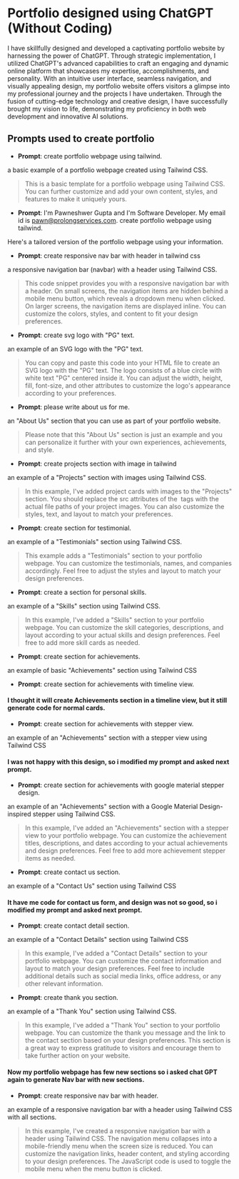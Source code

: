 # Portfolio designed using ChatGPT (Without Coding)

I have skillfully designed and developed a captivating portfolio website by harnessing the power of ChatGPT. Through strategic implementation, I utilized ChatGPT's advanced capabilities to craft an engaging and dynamic online platform that showcases my expertise, accomplishments, and personality. With an intuitive user interface, seamless navigation, and visually appealing design, my portfolio website offers visitors a glimpse into my professional journey and the projects I have undertaken. Through the fusion of cutting-edge technology and creative design, I have successfully brought my vision to life, demonstrating my proficiency in both web development and innovative AI solutions.

## Prompts used to create portfolio

- **Prompt**: create portfolio webpage using tailwind.

a basic example of a portfolio webpage created using Tailwind CSS.

> This is a basic template for a portfolio webpage using Tailwind CSS. You can further customize and add your own content, styles, and features to make it uniquely yours.

- **Prompt**: I'm Pawneshwer Gupta and I'm Software Developer. My email id is pawn@prolongservices.com. create portfolio webpage using tailwind.

Here's a tailored version of the portfolio webpage using your information.

- **Prompt**: create responsive nav bar with header in tailwind css

a responsive navigation bar (navbar) with a header using Tailwind CSS.
>This code snippet provides you with a responsive navigation bar with a header. On small screens, the navigation items are hidden behind a mobile menu button, which reveals a dropdown menu when clicked. On larger screens, the navigation items are displayed inline. You can customize the colors, styles, and content to fit your design preferences.

- **Prompt**: create svg logo with "PG" text.

an example of an SVG logo with the "PG" text.
> You can copy and paste this code into your HTML file to create an SVG logo with the "PG" text. The logo consists of a blue circle with white text "PG" centered inside it. You can adjust the width, height, fill, font-size, and other attributes to customize the logo's appearance according to your preferences.
- **Prompt**: please write about us for me.

an "About Us" section that you can use as part of your portfolio website.
> Please note that this "About Us" section is just an example and you can personalize it further with your own experiences, achievements, and style.

- **Prompt**: create projects section with image in tailwind

an example of a "Projects" section with images using Tailwind CSS.
> In this example, I've added project cards with images to the "Projects" section. You should replace the src attributes of the <img> tags with the actual file paths of your project images. You can also customize the styles, text, and layout to match your preferences.

- **Prompt**: create section for testimonial.

an example of a "Testimonials" section using Tailwind CSS.
> This example adds a "Testimonials" section to your portfolio webpage. You can customize the testimonials, names, and companies accordingly. Feel free to adjust the styles and layout to match your design preferences.

- **Prompt**: create a section for personal skills.

an example of a "Skills" section using Tailwind CSS.
> In this example, I've added a "Skills" section to your portfolio webpage. You can customize the skill categories, descriptions, and layout according to your actual skills and design preferences. Feel free to add more skill cards as needed.

- **Prompt**: create section for achievements.

an example of basic "Achievements" section using Tailwind CSS

- **Prompt**: create section for achievements with timeline view.

#### I thought it will create Achievements section in a timeline view, but it still generate code for normal cards.

- **Prompt**: create section for achievements with stepper view.

an example of an "Achievements" section with a stepper view using Tailwind CSS
#### I was not happy with this design, so i modified my prompt and asked next prompt.

- **Prompt**: create section for achievements with google material stepper design.

an example of an "Achievements" section with a Google Material Design-inspired stepper using Tailwind CSS.
> In this example, I've added an "Achievements" section with a stepper view to your portfolio webpage. You can customize the achievement titles, descriptions, and dates according to your actual achievements and design preferences. Feel free to add more achievement stepper items as needed.

- **Prompt**: create contact us section.

an example of a "Contact Us" section using Tailwind CSS
#### It have me code for contact us form, and design was not so good, so i modified my prompt and asked next prompt.

- **Prompt**: create contact detail section.

an example of a "Contact Details" section using Tailwind CSS
> In this example, I've added a "Contact Details" section to your portfolio webpage. You can customize the contact information and layout to match your design preferences. Feel free to include additional details such as social media links, office address, or any other relevant information.

- **Prompt**: create thank you section.

an example of a "Thank You" section using Tailwind CSS.
> In this example, I've added a "Thank You" section to your portfolio webpage. You can customize the thank you message and the link to the contact section based on your design preferences. This section is a great way to express gratitude to visitors and encourage them to take further action on your website.

#### Now my portfolio webpage has few new sections so i asked chat GPT again to generate Nav bar with new sections.

- **Prompt**: create responsive nav bar with header.

an example of a responsive navigation bar with a header using Tailwind CSS with all sections.

> In this example, I've created a responsive navigation bar with a header using Tailwind CSS. The navigation menu collapses into a mobile-friendly menu when the screen size is reduced. You can customize the navigation links, header content, and styling according to your design preferences. The JavaScript code is used to toggle the mobile menu when the menu button is clicked.